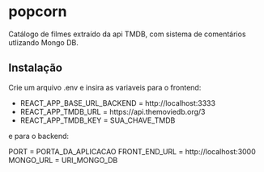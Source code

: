 # popcorn
Catálogo de filmes extraído da api TMDB, com sistema de comentários utlizando Mongo DB.

## Instalação

Crie um arquivo .env e insira as variaveis para o frontend:

<ul>
    <li>REACT_APP_BASE_URL_BACKEND = http://localhost:3333</li>
    <li>REACT_APP_TMDB_URL = https://api.themoviedb.org/3</li>
    <li>REACT_APP_TMDB_KEY = SUA_CHAVE_TMDB</li>
</ul>


e para o backend:

PORT = PORTA_DA_APLICACAO
FRONT_END_URL = http://localhost:3000
MONGO_URL = URI_MONGO_DB

